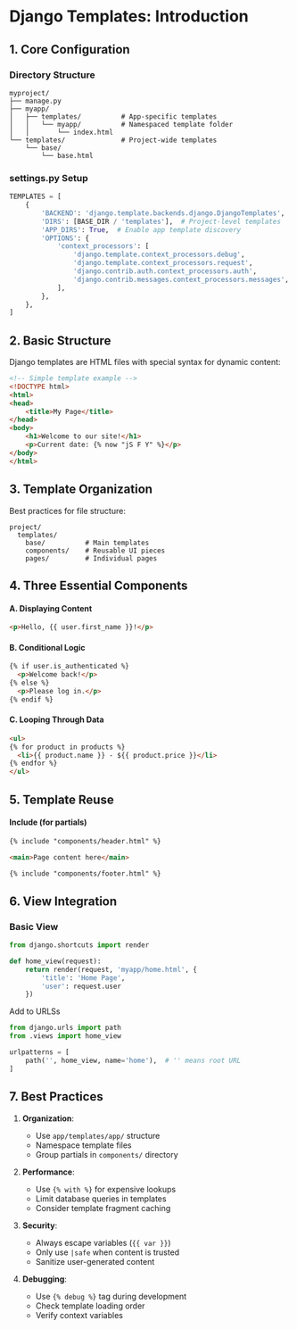 # Django Templates: Introduction

## 1. Core Configuration

### Directory Structure
```
myproject/
├── manage.py
├── myapp/
│   ├── templates/          # App-specific templates
│   │   └── myapp/          # Namespaced template folder
│   │       └── index.html  
└── templates/              # Project-wide templates
    └── base/               
        └── base.html
```

### settings.py Setup
```python
TEMPLATES = [
    {
        'BACKEND': 'django.template.backends.django.DjangoTemplates',
        'DIRS': [BASE_DIR / 'templates'],  # Project-level templates
        'APP_DIRS': True,  # Enable app template discovery
        'OPTIONS': {
            'context_processors': [
                'django.template.context_processors.debug',
                'django.template.context_processors.request',
                'django.contrib.auth.context_processors.auth',
                'django.contrib.messages.context_processors.messages',
            ],
        },
    },
]
```

## 2. Basic Structure
Django templates are HTML files with special syntax for dynamic content:
```html
<!-- Simple template example -->
<!DOCTYPE html>
<html>
<head>
    <title>My Page</title>
</head>
<body>
    <h1>Welcome to our site!</h1>
    <p>Current date: {% now "jS F Y" %}</p>
</body>
</html>
```

## 3. Template Organization
Best practices for file structure:
```
project/
  templates/
    base/          # Main templates
    components/    # Reusable UI pieces
    pages/         # Individual pages
```

## 4. Three Essential Components

#### A. Displaying Content
```html
<p>Hello, {{ user.first_name }}!</p>
```

#### B. Conditional Logic
```html
{% if user.is_authenticated %}
  <p>Welcome back!</p>
{% else %}
  <p>Please log in.</p>
{% endif %}
```

#### C. Looping Through Data
```html
<ul>
{% for product in products %}
  <li>{{ product.name }} - ${{ product.price }}</li>
{% endfor %}
</ul>
```

## 5. Template Reuse

#### Include (for partials)
```html
{% include "components/header.html" %}

<main>Page content here</main>

{% include "components/footer.html" %}
```

## 6. View Integration

### Basic View
```python
from django.shortcuts import render

def home_view(request):
    return render(request, 'myapp/home.html', {
        'title': 'Home Page',
        'user': request.user
    })
```
Add to URLSs

```python
from django.urls import path
from .views import home_view

urlpatterns = [
    path('', home_view, name='home'),  # '' means root URL
]
```

## 7. Best Practices

1. **Organization**:
   - Use `app/templates/app/` structure
   - Namespace template files
   - Group partials in `components/` directory

2. **Performance**:
   - Use `{% with %}` for expensive lookups
   - Limit database queries in templates
   - Consider template fragment caching

3. **Security**:
   - Always escape variables (`{{ var }}`)
   - Only use `|safe` when content is trusted
   - Sanitize user-generated content

4. **Debugging**:
   - Use `{% debug %}` tag during development
   - Check template loading order
   - Verify context variables
